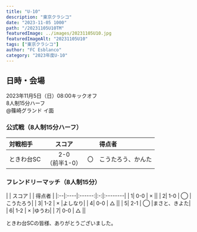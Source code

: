 ```yaml
---
title: "U-10"
description: "東京クラシコ"
date: "2023-11-05 1000"
path: "/20231105U10TM"
featuredImage: ../images/20231105U10.jpg
featuredImageAlt: "20231105U10"
tags: ["東京クラシコ"]
author: "FC Esblanco"
category: "2023年度U-10"
---
```


## 日時・会場

2023年11月5日（日）08:00キックオフ<br>
8人制15分ハーフ  
@篠崎グランド イ面


### 公式戦（8人制15分ハーフ）

| 対戦相手| スコア |   | 得点者  |
|:----|:------:|:-:|:--------|
| ときわ台SC| 2-0<br>（前半1-0） | 〇 |こうたろう、かんた|

### フレンドリーマッチ（8人制15分）

| | スコア |   | 得点者  |
|:--|:----|:------:|:-:|:--------|
| 1| 0-0 | × ||
| 2| 1-0 | ◯ |こうたろう|
| 3| 1-2 | × |よしなり|
| 4| 0-0 | △ ||
| 5| 2-1 | ◯ |まさと、きよた|
| 6| 1-2 | × |ゆうわ|
| 7| 0-0 | △ ||

ときわ台SCの皆様、ありがとうございました。